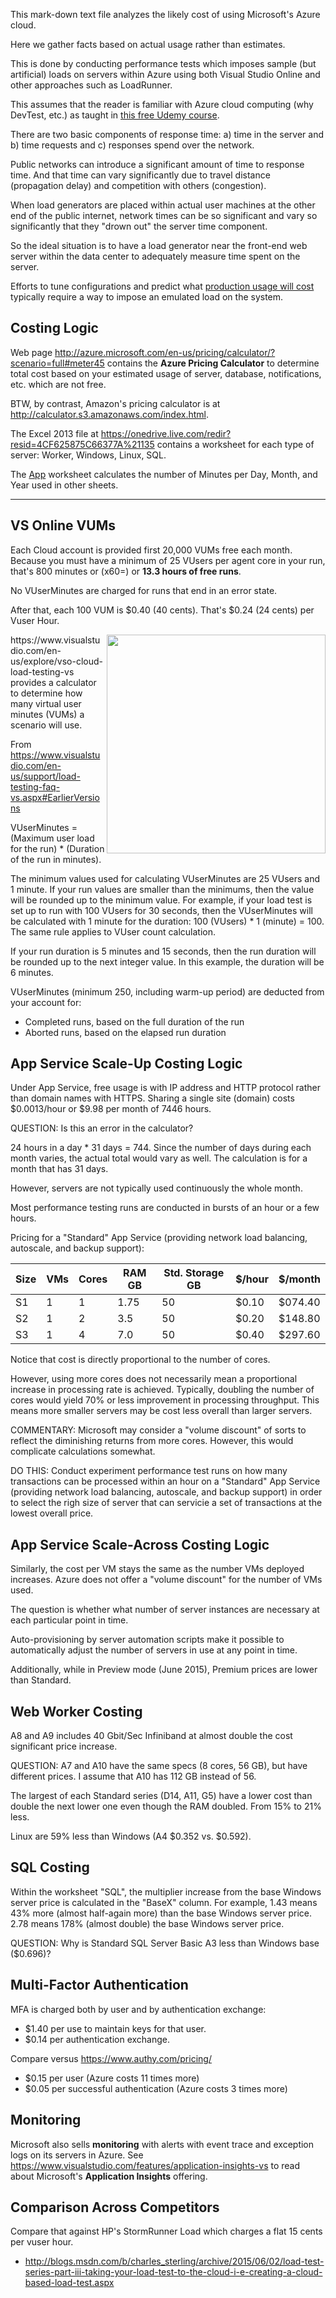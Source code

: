 This mark-down text file analyzes the likely cost of using Microsoft's Azure cloud.

Here we gather facts based on actual usage rather than estimates.

This is done by conducting performance tests which imposes sample (but artificial) loads on servers within Azure
using both Visual Studio Online and other approaches such as LoadRunner.

This assumes that the reader is familiar with 
Azure cloud computing (why DevTest, etc.) as taught in
[this free Udemy course](https://www.udemy.com/introduction-to-cloud-computing-and-microsoft-azure/#/).

There are two basic components of response time: 
a) time in the server and 
b) time requests and c) responses spend over the network.

Public networks can introduce a significant amount of time to response time.
And that time can vary significantly due to travel distance (propagation delay) 
and competition with others (congestion).

When load generators are placed within actual user machines at the other end of the public internet,
network times can be so significant and vary so significantly that they "drown out" 
the server time component.

So the ideal situation is to have a load generator near the front-end web server
within the data center to adequately measure time spent on the server.

Efforts to tune configurations and predict what <a href="#Costing">production usage will cost</a>
typically require a way to impose an emulated load on the system. 


## <a name="CostingLogic"> Costing Logic</a>
Web page http://azure.microsoft.com/en-us/pricing/calculator/?scenario=full#meter45
contains the **Azure Pricing Calculator** to determine total cost based on your estimated usage
of server, database, notifications, etc. which are not free.

BTW, by contrast, Amazon's pricing calculator is at
http://calculator.s3.amazonaws.com/index.html.

The Excel 2013 file at https://onedrive.live.com/redir?resid=4CF625875C66377A%21135
contains a worksheet for each type of server: Worker, Windows, Linux, SQL.

The <a href="#AppSvcScaleUpCostingLogic"> App</a> worksheet
calculates the number of Minutes per Day, Month, and Year used in other sheets.
  
<hr />

## <a name="VSOnlineVUMs"> VS Online VUMs</a>

Each Cloud account is provided first 20,000 VUMs free each month. 
Because you must have a minimum of 25 VUsers per agent core in your run,
that's 800 minutes or (x60=) or **13.3 hours of free runs**.

No VUserMinutes are charged for runs that end in an error state.

After that, each 100 VUM is $0.40 (40 cents).
That's $0.24 (24 cents) per Vuser Hour.

<a target="_blank" href="https://cloud.githubusercontent.com/assets/300046/8075255/4f1b414a-0efb-11e5-87f9-2337b74b7eea.png">
<img align="right" src="https://cloud.githubusercontent.com/assets/300046/8075255/4f1b414a-0efb-11e5-87f9-2337b74b7eea.png" width="350" /></a>
https://www.visualstudio.com/en-us/explore/vso-cloud-load-testing-vs
provides a calculator to determine how many virtual user minutes (VUMs) 
a scenario will use.

From https://www.visualstudio.com/en-us/support/load-testing-faq-vs.aspx#EarlierVersions

VUserMinutes = (Maximum user load for the run) * (Duration of the run in minutes).

The minimum values used for calculating VUserMinutes are 25 VUsers and 1 minute. If your run values are smaller than the minimums, then the value will be rounded up to the minimum value. For example, if your load test is set up to run with 100 VUsers for 30 seconds, then the VUserMinutes will be calculated with 1 minute for the duration: 100 (VUsers) * 1 (minute) = 100. The same rule applies to VUser count calculation.

If your run duration is 5 minutes and 15 seconds, then the run duration will be rounded up to the next integer value. In this example, the duration will be 6 minutes.

VUserMinutes (minimum 250, including warm-up period) are deducted from your account for:

*    Completed runs, based on the full duration of the run
*    Aborted runs, based on the elapsed run duration

## <a name="AppSvcScaleUpCostingLogic"> App Service Scale-Up Costing Logic</a>

Under App Service, free usage is with IP address and HTTP protocol 
rather than domain names with HTTPS.
Sharing a single site (domain) costs $0.0013/hour or $9.98 per month of 7446 hours.  

QUESTION:
Is this an error in the calculator?

24 hours in a day * 31 days = 744.
Since the number of days during each month varies,
the actual total would vary as well.
The calculation is for a month that has 31 days.

However, servers are not typically used continuously the whole month.

Most performance testing runs are conducted in bursts of an hour or a few hours.


Pricing for a "Standard" App Service (providing network load balancing, autoscale, and backup support):

| Size | VMs | Cores | RAM GB | Std. Storage GB | $/hour | $/month |
| ---- | --- | ----  | ---- | ----              | ----   | ---- |
| S1   | 1   | 1     | 1.75 | 50                | $0.10 | $074.40 |
| S2   | 1   | 2     | 3.5  | 50                | $0.20 | $148.80 |
| S3   | 1   | 4     | 7.0  | 50                | $0.40 | $297.60 |

Notice that cost is directly proportional to the number of cores. 

However, using more cores does not necessarily mean a proportional increase in processing rate is achieved.
Typically, doubling the number of cores would yield 70% or less improvement in processing throughput.
This means more smaller servers may be cost less overall than larger servers.

COMMENTARY:
Microsoft may consider a "volume discount" of sorts to reflect the diminishing returns from more cores. 
However, this would complicate calculations somewhat.

DO THIS:
Conduct experiment performance test runs on how many transactions can be processed within an hour on a 
"Standard" App Service (providing network load balancing, autoscale, and backup support)
in order to select the righ size of server that can servicie a set of transactions at the lowest overall price.

## <a name="AppSvcScaleAcrossCostingLogic"> App Service Scale-Across Costing Logic</a>
Similarly, the cost per VM stays the same as the number VMs deployed increases.
Azure does not offer a "volume discount" for the number of VMs used.

The question is whether what number of server instances are necessary at each particular point in time.

Auto-provisioning by server automation scripts make it possible to automatically adjust the number of 
servers in use at any point in time.

Additionally, while in Preview mode (June 2015), Premium prices are lower than Standard.


## <a name="WebWorkerCosting"> Web Worker Costing</a>

A8 and A9 includes 40 Gbit/Sec Infiniband at almost double the cost significant price increase.

QUESTION: 
A7 and A10 have the same specs (8 cores, 56 GB), but have different prices.
I assume that A10 has 112 GB instead of 56.

The largest of each Standard series (D14, A11, G5) have a lower cost than double the next lower one
even though the RAM doubled. From 15% to 21% less.

Linux are 59% less than Windows (A4 $0.352 vs. $0.592).

## <a name="SQLCosting"> SQL Costing</a>

Within the worksheet "SQL",
the multiplier increase from the base Windows server price is calculated in the 
"BaseX" column. For example, 1.43 means 43% more (almost half-again more) than the base Windows server price.
2.78 means 178% (almost double) the base Windows server price.

QUESTION:
Why is Standard SQL Server Basic A3 less than Windows base ($0.696)?


## <a name="MFA"> Multi-Factor Authentication</a>
MFA is charged both by user and by authentication exchange:
* $1.40 per use to maintain keys for that user.
* $0.14 per authentication exchange.

Compare versus https://www.authy.com/pricing/
* $0.15 per user (Azure costs 11 times more)
* $0.05 per successful authentication (Azure costs 3 times more)


## <a name="Monitoring"> Monitoring</a>

Microsoft also sells **monitoring** with alerts with event trace and exception logs on its servers in Azure. 
See https://www.visualstudio.com/features/application-insights-vs
to read about Microsoft's **Application Insights** offering.


## <a name="#StormRunner"> Comparison Across Competitors</a>
Compare that against HP's StormRunner Load which charges a flat 15 cents per vuser hour.

* http://blogs.msdn.com/b/charles_sterling/archive/2015/06/02/load-test-series-part-iii-taking-your-load-test-to-the-cloud-i-e-creating-a-cloud-based-load-test.aspx
